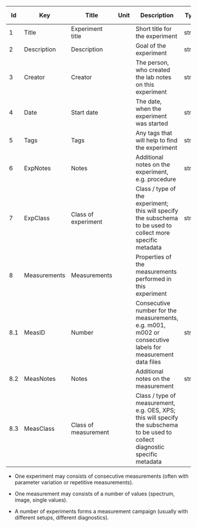 |Id|Key|Title|Unit|Description|Type|Occ|Allowed values|
|-|-|-|-|-|-|-|-|
|1|Title|Experiment title||Short title for the experiment|string|1||
|2|Description|Description||Goal of the experiment|string|0-1||
|3|Creator|Creator||The person, who created the lab notes on this experiment|string|1||
|4|Date|Start date||The date, when the experiment was started|string|1||
|5|Tags|Tags||Any tags that will help to find the experiment|string|0-n||
|6|ExpNotes|Notes||Additional notes on the experiment, e.g. procedure|string|0||
|7|ExpClass|Class of experiment||Class / type of the experiment; this will specify the subschema to be used to collect more specific metadata|string|1||
|8|Measurements|Measurements||Properties of the measurements performed in this experiment||0-n||
|8.1|MeasID|Number||Consecutive number for the measurements, e.g. m001, m002 or consecutive labels for measurement data files|string|1||
|8.2|MeasNotes|Notes||Additional notes on the measurement|string|0||
|8.3|MeasClass|Class of measurement||Class / type of measurement, e.g. OES, XPS; this will specify the subschema to be used to collect diagnostic specific metadata||1||



* One experiment may consists of consecutive measurements (often with parameter variation or repetitive measurements).

* One measurement may consists of a number of values (spectrum, image, single values).

* A number of experiments forms a measurement campaign (usually with different setups, different diagnostics).
